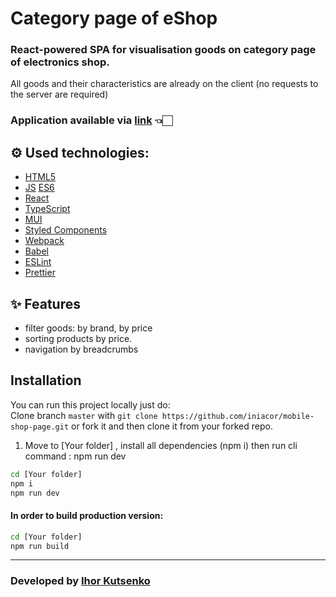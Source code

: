 #  Category page of eShop

### React-powered SPA for visualisation goods on category page of electronics shop.
All goods and their characteristics are already on the client (no requests to the server are required)

### Application available via  [link](https://mobile-shop-test.netlify.app/)  👈🏻

## ⚙️ Used technologies:

- [HTML5](https://en.wikipedia.org/wiki/HTML5)
- [JS](https://en.wikipedia.org/wiki/JavaScript) [ES6](https://www.ecma-international.org/publications-and-standards/standards/ecma-262/)
- [React](https://reactjs.org/)
- [TypeScript](https://www.typescriptlang.org/)
- [MUI](https://mui.com/)
- [Styled Components](https://styled-components.com/)
- [Webpack](https://webpack.js.org/)
- [Babel](https://babeljs.io/)
- [ESLint](https://eslint.org/)
- [Prettier](https://prettier.io/)

## ✨ Features

- filter goods: by brand, by price
- sorting products by price.
- navigation by breadcrumbs


## Installation
You can run this project locally just do:  
Clone branch  ```master``` with ```git clone https://github.com/iniacor/mobile-shop-page.git``` or fork it and then clone it from your forked repo. 


1) Move to [Your folder] , install all dependencies (npm i) then run cli command : npm run dev

```sh
cd [Your folder]
npm i
npm run dev
```

#### In order to build production version:

```sh
cd [Your folder]
npm run build
```

<hr/>


### Developed by [Ihor Kutsenko](https://github.com/iniacor/)

